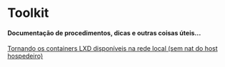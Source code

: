 # Toolkit
#### Documentação de procedimentos, dicas e outras coisas úteis... 

[Tornando os containers LXD disponíveis na rede local (sem nat do host hospedeiro)](MACVLAN_LXD.md)
